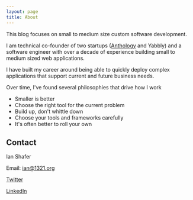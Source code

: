 ```yaml
---
layout: page
title: About
---
```


<p class="message">
  This blog focuses on small to medium size custom software development.
</p>

I am technical co-founder of two startups ([Anthology](https://anthology.co) and Yabbly) and a software
engineer with over a decade of experience building small to medium sized web applications.

I have built my career around being able to quickly deploy complex applications that support
current and future business needs.

Over time, I've found several philosophies that drive how I work

* Smaller is better
* Choose the right tool for the current problem
* Build up, don't whittle down
* Choose your tools and frameworks carefully
* It's often better to roll your own

Contact
--------------------------------------------------------------------------------

Ian Shafer

Email: ian@1321.org

[Twitter](https://twitter.com/ishafe)

[LinkedIn](https://www.linkedin.com/in/ianshafer)
